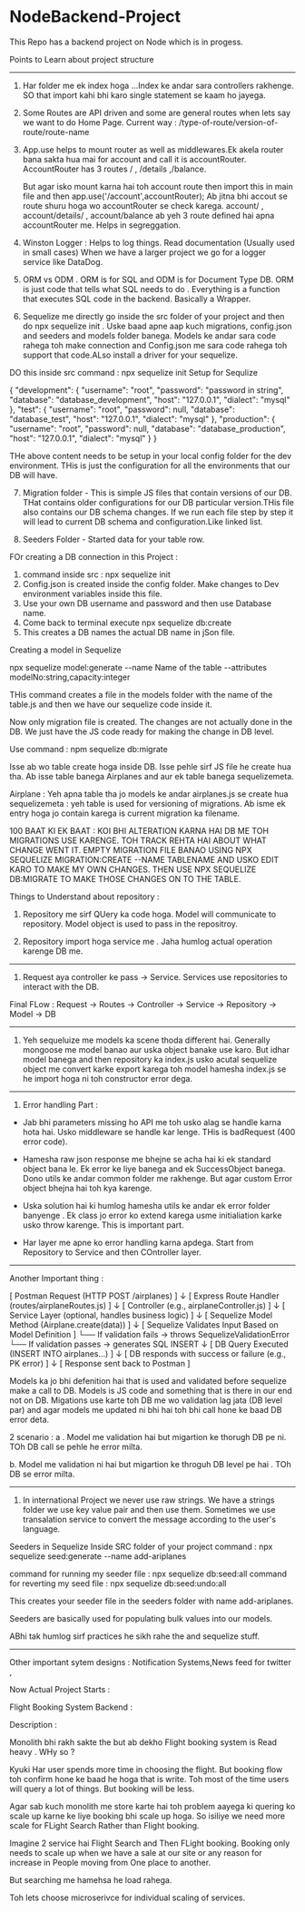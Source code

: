 # NodeBackend-Project
This Repo has a backend project on Node which is in progess.


Points to Learn about project structure
________________________________________________________
1. Har folder me ek index hoga ...Index ke andar sara controllers rakhenge. SO that import kahi bhi karo single statement se kaam ho jayega.


2. Some Routes are API driven and some are general routes when lets say we want to do Home Page.
   Current way : /type-of-route/version-of-route/route-name

3. App.use helps to mount router as well as middlewares.Ek akela router bana sakta hua mai for account and call it is accountRouter.
    AccountRouter has 3 routes / , /details ,/balance.

    But agar isko mount karna hai toh account route then import this in main file and then app.use('/account',accountRouter);
    Ab jitna bhi accout se route shuru hoga wo accountRouter se check karega. account/ , account/details/ , account/balance ab yeh 3 route defined hai apna accountRouter me. Helps in segreggation.

4. Winston Logger : Helps to log things. Read documentation (Usually used in small cases) 
    When we have a larger project we go for a logger service like DataDog.

5. ORM vs ODM . ORM is for SQL and ODM is for Document Type DB. ORM is just code that tells what SQL needs to do . Everything is a function that executes SQL code in the backend. Basically a Wrapper.

6. Sequelize me directly go inside the src folder of your project and then do npx sequelize init . Uske baad apne aap kuch migrations, config.json and seeders and models folder banega. Models ke andar sara code rahega toh make connection and Config.json me sara code rahega toh support that code.ALso install a driver for your sequelize.  

DO this inside src
command  : npx sequelize init 
Setup for Sequlize

{
  "development": {
    "username": "root",
    "password": "password in string",
    "database": "database_development",
    "host": "127.0.0.1",
    "dialect": "mysql"
  },
  "test": {
    "username": "root",
    "password": null,
    "database": "database_test",
    "host": "127.0.0.1",
    "dialect": "mysql"
  },
  "production": {
    "username": "root",
    "password": null,
    "database": "database_production",
    "host": "127.0.0.1",
    "dialect": "mysql"
  }
}

THe above content needs to be setup in your local config folder for the dev environment.
THis is just the configuration for all the environments that our DB will have.

7. Migration folder - This is simple JS files that contain versions of our DB. THat contains older configurations for our DB particular version.THis file also contains our DB schema changes. If we run each file step by step it will lead to current DB schema and configuration.Like linked list.

8. Seeders  Folder - Started data for your table row.



FOr creating a DB connection in this Project : 

1. command inside src : npx sequelize init
2. Config.json is created inside the config folder. Make changes to Dev environment variables inside this file.
3. Use your own DB username and password and then use Database name.
4. Come back to terminal execute npx sequelize db:create
5. This creates a DB names the actual DB name in jSon file.


Creating a model in Sequelize

npx sequelize model:generate --name Name of the table --attributes modelNo:string,capacity:integer

THis command creates a file in the models folder with the name of the table.js and then we have our sequelize code inside it.

Now only migration file is created. The changes are not actually done in the DB. We just have the JS code ready for making the change in DB level.

Use command : npm sequelize db:migrate

Isse ab wo table create hoga inside DB. Isse pehle sirf JS file he create hua tha. Ab isse table banega Airplanes and aur ek table banega sequelizemeta.

Airplane : Yeh apna table tha jo models ke andar airplanes.js se create hua
sequelizemeta : yeh table is used for versioning of migrations. Ab isme ek entry hoga jo contain karega is current migration ka filename.




100 BAAT KI EK BAAT : KOI BHI ALTERATION KARNA HAI DB ME TOH MIGRATIONS USE KARENGE. TOH TRACK REHTA HAI ABOUT WHAT CHANGE WENT IT. EMPTY MIGRATION FILE BANAO USING NPX SEQUELIZE MIGRATION:CREATE --NAME TABLENAME
AND USKO EDIT KARO TO MAKE MY OWN CHANGES. THEN USE NPX SEQUELIZE DB:MIGRATE TO MAKE THOSE CHANGES ON TO THE TABLE.


Things to Understand about repository :

1. Repository me sirf QUery ka code hoga. Model will communicate to repository. Model object is used to pass in the repositroy.

2. Repository import hoga service me . Jaha humlog actual operation karenge DB me.


_______________________________________________________________________________________________________
1. Request aya controller ke pass -> Service. Services use repositories to interact with the DB.


Final FLow :  Request → Routes → Controller → Service → Repository → Model → DB


____________________________________________________________________________________________________
1. Yeh sequeluize me models ka scene thoda different hai. Generally mongoose me model banao aur uska object banake use karo. But idhar model banega and then repository ka index.js usko acutal sequelize object me convert karke export karega toh model hamesha index.js se he import hoga ni toh constructor error dega.


_______________________________________________________________________________________________________
1. Error handling Part :

- Jab bhi parameters missing ho API me toh usko alag se handle karna hota hai. Usko middleware se handle kar lenge. THis is badRequest (400 error code).

- Hamesha raw json response me bhejne se acha hai ki ek standard object bana le. Ek error ke liye banega and ek SuccessObject banega. Dono utils ke andar common folder me rakhenge. But agar custom Error object bhejna hai toh kya karenge.

- Uska solution hai ki humlog hamesha utils ke andar ek error folder banyenge . Ek class jo error ko extend karega usme initialiation karke usko throw karenge. This is important part.

- Har layer me apne ko error handling karna apdega. Start from Repository to Service and then COntroller layer.


_________________________________________________________
Another Important thing : 

[ Postman Request (HTTP POST /airplanes) ]
                ↓
[ Express Route Handler (routes/airplaneRoutes.js) ]
                ↓
[ Controller (e.g., airplaneController.js) ]
                ↓
[ Service Layer (optional, handles business logic) ]
                ↓
[ Sequelize Model Method (Airplane.create(data)) ]
                ↓
[ Sequelize Validates Input Based on Model Definition ]
    └── If validation fails → throws SequelizeValidationError
    └── If validation passes → generates SQL INSERT
                ↓
[ DB Query Executed (INSERT INTO airplanes...) ]
                ↓
[ DB responds with success or failure (e.g., PK error) ]
                ↓
[ Response sent back to Postman ]

Models ka jo bhi defenition hai that is used and validated before sequelize make a call to DB. Models is JS code and something that is there in our end not on DB. Migations use karte toh DB me wo validation lag jata (DB level par) and agar models me updated ni bhi hai toh bhi call hone ke baad DB error deta.

2 scenario : 
a . Model me validation hai but migartion ke thorugh DB pe ni. TOh DB call se pehle he error milta.

b. Model me validation ni hai but migartion ke throguh DB level pe hai . TOh DB se error milta.

_______________________________________________________________
1. In international Project we never use raw strings. We have a strings folder we use key value pair and then use them. Sometimes we use transalation service to convert the message according to the user's language.


Seeders in Sequelize
Inside SRC folder of your project
command :  npx sequelize seed:generate --name add-ariplanes

command for running my seeder file : npx sequelize db:seed:all
command for reverting my seed file : npx sequelize db:seed:undo:all

This creates your seeder file in the seeders folder with name add-ariplanes.

Seeders are basically used for populating bulk values into our models.




ABhi tak humlog sirf practices he sikh rahe the and sequelize stuff.
___________________________________________________________________________________________________
Other important sytem designs : Notification Systems,News feed for twitter , 


Now Actual Project Starts : 

Flight Booking System Backend :

Description : 

Monolith bhi rakh sakte the but ab dekho Flight booking system is Read heavy . WHy so ? 

Kyuki Har user spends more time in choosing the flight. But booking flow toh confirm hone ke baad he hoga that is write. Toh most of the time users will query a lot of things. But booking will be less.

Agar sab kuch monolith me store karte hai toh problem aayega ki quering ko scale up karne ke liye booking bhi scale up hoga. So isiliye we need more scale for FLight Search Rather than Flight booking.

Imagine 2 service hai Flight Search and Then FLight booking. Booking only needs to scale up when we have a sale at our site or any reason for increase in People moving from One place to another.

But searching me hamehsa he load rahega.

Toh lets choose microserivce for individual scaling of services.

